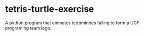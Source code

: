 # tetris-turtle-exercise
A python program that animates tetrominoes falling to form a UCF programing team logo.
